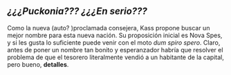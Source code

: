 *¿¿¿Puckonia??? ¿¿¿En serio???*
---
Como la nueva (auto? )proclamada consejera, Kass propone buscar un mejor nombre para esta nueva nación. Su proposición inicial es Nova Spes, y si les gusta lo suficiente puede venir con el moto _dum spiro spero_. 
Claro, antes de poner un nombre tan bonito y esperanzador habría que resolver el problema de que el tesorero literalmente vendió a un habitante de la capital, pero bueno, **detalles**.
